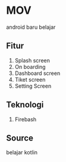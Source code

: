 # MOV
android baru belajar 

## Fitur
1. Splash screen
2. On boarding
3. Dashboard screen
4. Tiket screen
5. Setting Screen

## Teknologi

1. Firebash

## Source
belajar kotlin
